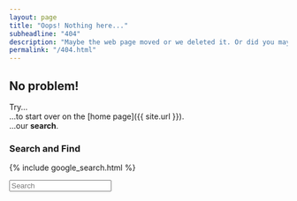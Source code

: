 ```yaml
---
layout: page
title: "Oops! Nothing here..."
subheadline: "404"
description: "Maybe the web page moved or we deleted it. Or did you maybe mistype the URL?"
permalink: "/404.html"
---
```

## No problem!

Try...  
...to start over on the [home page]({{ site.url }}).  
...our **search**.


### Search and Find

{% include google_search.html %}

<form onsubmit="google_search()" >
  <input type="text" id="google-search" placeholder="Search">
</form>